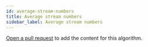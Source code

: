 ```yaml
---
id: average-stream-numbers
title: Average stream numbers
sidebar_label: Average stream numbers
---
```


[Open a pull request](https://github.com/AllAlgorithms/algorithms/tree/master/docs/average-stream-numbers.md) to add the content for this algorithm.